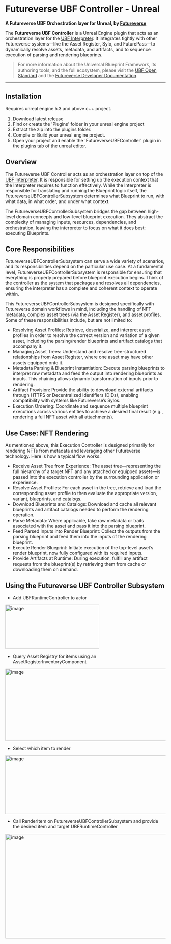 # Futureverse UBF Controller - Unreal

**A Futureverse UBF Orchestration layer for Unreal, by [Futureverse](https://www.futureverse.com)**

The **Futureverse UBF Controller** is a Unreal Engine plugin that acts as an orchestration layer for the [UBF Interpreter](https://github.com/futureversecom/ubf-unreal-plugin). It integrates tightly with other Futureverse systems—like the Asset Register, Sylo, and FuturePass—to dynamically resolve assets, metadata, and artifacts, and to sequence execution of parsing and rendering blueprints.

> For more information about the Universal Blueprint Framework, its authoring tools, and the full ecosystem, please visit the [UBF Open Standard](https://ubfstandard.com/) and the [Futureverse Developer Documentation](https://docs.futureverse.com/1134b651-6817-4acb-ab1a-7bced4b15e80).

---

## Installation

Requires unreal engine 5.3 and above c++ project.

1. Download latest release
2. Find or create the 'Plugins' folder in your unreal engine project
3. Extract the zip into the plugins folder.
4. Compile or Build your unreal engine project.
5. Open your project and enable the 'FutureverseUBFController' plugin in the plugins tab of the unreal editor.

## Overview

The Futureverse UBF Controller acts as an orchestration layer on top of the [UBF Interpreter](https://github.com/futureversecom/ubf-unreal-plugin). It is responsible for setting up the execution context that the Interpreter requires to function effectively. While the Interpreter is responsible for translating and running the Blueprint logic itself, the FutureverseUBFControllerSubsystem determines what Blueprint to run, with what data, in what order, and under what context.

The FutureverseUBFControllerSubsystem bridges the gap between high-level domain concepts and low-level blueprint execution. They abstract the complexity of managing inputs, resources, dependencies, and orchestration, leaving the interpreter to focus on what it does best: executing Blueprints.
​
## Core Responsibilities

FutureverseUBFControllerSubsystem can serve a wide variety of scenarios, and its responsibilities depend on the particular use case. At a fundamental level, FutureverseUBFControllerSubsystem is responsible for ensuring that everything is properly prepared before blueprint execution begins. Think of the controller as the system that packages and resolves all dependencies, ensuring the interpreter has a complete and coherent context to operate within.

This FutureverseUBFControllerSubsystem is designed specifically with Futureverse domain workflows in mind, including the handling of NFT metadata, complex asset trees (via the Asset Register), and asset profiles. Some of these responsibilities include, but are not limited to:

* Resolving Asset Profiles: Retrieve, deserialize, and interpret asset profiles in order to resolve the correct version and variation of a given asset, including the parsing/render blueprints and artifact catalogs that accompany it.
* Managing Asset Trees: Understand and resolve tree-structured relationships from Asset Register, where one asset may have other assets equipped onto it.
* Metadata Parsing & Blueprint Instantiation: Execute parsing blueprints to interpret raw metadata and feed the output into rendering blueprints as inputs. This chaining allows dynamic transformation of inputs prior to rendering.
* Artifact Provision: Provide the ability to download external artifacts through HTTPS or Decentralized Identifiers (DIDs), enabling compatibility with systems like Futureverse’s Sylos.
* Execution Ordering: Coordinate and sequence multiple blueprint executions across various entities to achieve a desired final result (e.g., rendering a full NFT asset with all attachments).

## Use Case: NFT Rendering

As mentioned above, this Execution Controller is designed primarily for rendering NFTs from metadata and leveraging other Futureverse technology. Here is how a typical flow works:

* Receive Asset Tree from Experience: The asset tree—representing the full hierarchy of a target NFT and any attached or equipped assets—is passed into the execution controller by the surrounding application or experience.
* Resolve Asset Profiles: For each asset in the tree, retrieve and load the corresponding asset profile to then evaluate the appropriate version, variant, blueprints, and catalogs.
* Download Blueprints and Catalogs: Download and cache all relevant blueprints and artifact catalogs needed to perform the rendering operation.
* Parse Metadata: Where applicable, take raw metadata or traits associated with the asset and pass it into the parsing blueprint.
* Feed Parsed Inputs into Render Blueprint: Collect the outputs from the parsing blueprint and feed them into the inputs of the rendering blueprint.
* Execute Render Blueprint: Initiate execution of the top-level asset’s render blueprint, now fully configured with its required inputs.
* Provide Artifacts at Runtime: During execution, fulfill any artifact requests from the blueprint(s) by retrieving them from cache or downloading them on demand.

## Using the Futureverse UBF Controller Subsystem

* Add UBFRuntimeController to actor

<img width="295" height="138" alt="image" src="https://github.com/user-attachments/assets/bc44ab34-f280-4ab8-88bc-1e0718061ba0" />

* Query Asset Registry for items using an AssetRegisterInventoryComponent

<img width="841" height="226" alt="image" src="https://github.com/user-attachments/assets/1df76374-9b0f-4d07-acb2-ffab9688e5ae" />

* Select which item to render

<img width="721" height="183" alt="image" src="https://github.com/user-attachments/assets/9403a4a9-9cb2-47eb-8f3a-af4102798890" />

* Call RenderItem on FutureverseUBFControllerSubsystem and provide the desired item and target UBFRuntimeController

<img width="561" height="328" alt="image" src="https://github.com/user-attachments/assets/15576b02-028f-4e66-b72b-635e9c05f54b" />


